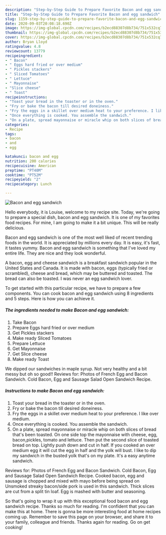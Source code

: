```yaml
---
description: "Step-by-Step Guide to Prepare Favorite Bacon and egg sandwich"
title: "Step-by-Step Guide to Prepare Favorite Bacon and egg sandwich"
slug: 1159-step-by-step-guide-to-prepare-favorite-bacon-and-egg-sandwich
date: 2020-09-03T20:08:18.690Z
image: https://img-global.cpcdn.com/recipes/b2ecd88307d8b734/751x532cq70/bacon-and-egg-sandwich-recipe-main-photo.jpg
thumbnail: https://img-global.cpcdn.com/recipes/b2ecd88307d8b734/751x532cq70/bacon-and-egg-sandwich-recipe-main-photo.jpg
cover: https://img-global.cpcdn.com/recipes/b2ecd88307d8b734/751x532cq70/bacon-and-egg-sandwich-recipe-main-photo.jpg
author: Bryan Lloyd
ratingvalue: 4.8
reviewcount: 13779
recipeingredient:
- " Bacon"
- " Eggs hard fried or over medium"
- " Pickles stackers"
- " Sliced Tomatoes"
- " Lettuce"
- " Mayonnaise"
- "Slice cheese"
- " Toast"
recipeinstructions:
- "Toast your bread in the toaster or in the oven."
- "Fry or bake the bacon till desired doneiness."
- "Fry the eggs in a skillet over medium heat to your preference. I like over medium."
- "Once everything is cooked. You assemble the sandwich."
- "On a plate, spread mayonnaise or miracle whip on both slices of bread that&#39;s been toasted. On one side top the mayonnaise with cheese, egg, bacon,pickles, tomato and lettuce. Then put the second slice of toasted bread on top. Lightly push down and cut in half. If you cooked an over medium egg it will cut the egg in half and the yolk will bust. I like to dip my sandwich in the busted yolk that&#39;s on my plate. It&#39;s a easy anytime sandwich."
categories:
- Recipe
tags:
- bacon
- and
- egg

katakunci: bacon and egg 
nutrition: 200 calories
recipecuisine: American
preptime: "PT40M"
cooktime: "PT52M"
recipeyield: "2"
recipecategory: Lunch

---
```



![Bacon and egg sandwich](https://img-global.cpcdn.com/recipes/b2ecd88307d8b734/751x532cq70/bacon-and-egg-sandwich-recipe-main-photo.jpg)

Hello everybody, it is Louise, welcome to my recipe site. Today, we're going to prepare a special dish, bacon and egg sandwich. It is one of my favorites food recipes. For mine, I am going to make it a bit unique. This will be really delicious.

Bacon and egg sandwich is one of the most well liked of recent trending foods in the world. It is appreciated by millions every day. It is easy, it's fast, it tastes yummy. Bacon and egg sandwich is something that I've loved my entire life. They are nice and they look wonderful.

A bacon, egg and cheese sandwich is a breakfast sandwich popular in the United States and Canada. It is made with bacon, eggs (typically fried or scrambled), cheese and bread, which may be buttered and toasted. The bread can also be toasted. I was never an egg sandwich lover.


To get started with this particular recipe, we have to prepare a few components. You can cook bacon and egg sandwich using 8 ingredients and 5 steps. Here is how you can achieve it.

<!--inarticleads1-->

##### The ingredients needed to make Bacon and egg sandwich:

1. Take  Bacon
1. Prepare  Eggs hard fried or over medium
1. Get  Pickles stackers
1. Make ready  Sliced Tomatoes
1. Prepare  Lettuce
1. Get  Mayonnaise
1. Get Slice cheese
1. Make ready  Toast


We dipped our sandwiches in maple syrup. Not very healthy and a bit messy but oh so good!! Reviews for: Photos of French Egg and Bacon Sandwich. Cold Bacon, Egg and Sausage Salad Open Sandwich Recipe. 

<!--inarticleads2-->

##### Instructions to make Bacon and egg sandwich:

1. Toast your bread in the toaster or in the oven.
1. Fry or bake the bacon till desired doneiness.
1. Fry the eggs in a skillet over medium heat to your preference. I like over medium.
1. Once everything is cooked. You assemble the sandwich.
1. On a plate, spread mayonnaise or miracle whip on both slices of bread that&#39;s been toasted. On one side top the mayonnaise with cheese, egg, bacon,pickles, tomato and lettuce. Then put the second slice of toasted bread on top. Lightly push down and cut in half. If you cooked an over medium egg it will cut the egg in half and the yolk will bust. I like to dip my sandwich in the busted yolk that&#39;s on my plate. It&#39;s a easy anytime sandwich.


Reviews for: Photos of French Egg and Bacon Sandwich. Cold Bacon, Egg and Sausage Salad Open Sandwich Recipe. Cooked bacon, egg and sausage is chopped and mixed with mayo before being spread on Unsmoked streaky bacon/side pork is used in this sandwich. Thick slices are cut from a split tin loaf. Egg is mashed with butter and seasoning. 

So that's going to wrap it up with this exceptional food bacon and egg sandwich recipe. Thanks so much for reading. I'm confident that you can make this at home. There is gonna be more interesting food at home recipes coming up. Remember to save this page on your browser, and share it to your family, colleague and friends. Thanks again for reading. Go on get cooking!
